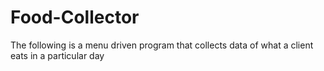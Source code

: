 # Food-Collector
The following is a menu driven program that collects data of what a client eats in a particular day
